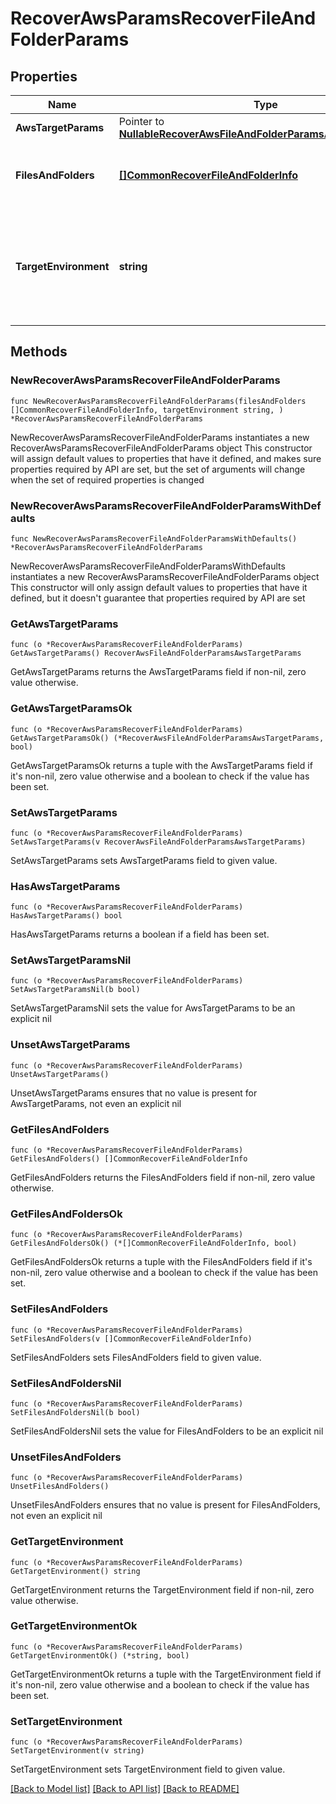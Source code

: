 # RecoverAwsParamsRecoverFileAndFolderParams

## Properties

Name | Type | Description | Notes
------------ | ------------- | ------------- | -------------
**AwsTargetParams** | Pointer to [**NullableRecoverAwsFileAndFolderParamsAwsTargetParams**](RecoverAwsFileAndFolderParamsAwsTargetParams.md) |  | [optional] 
**FilesAndFolders** | [**[]CommonRecoverFileAndFolderInfo**](CommonRecoverFileAndFolderInfo.md) | Specifies the info about the files and folders to be recovered. | 
**TargetEnvironment** | **string** | Specifies the environment of the recovery target. The corresponding params below must be filled out. | 

## Methods

### NewRecoverAwsParamsRecoverFileAndFolderParams

`func NewRecoverAwsParamsRecoverFileAndFolderParams(filesAndFolders []CommonRecoverFileAndFolderInfo, targetEnvironment string, ) *RecoverAwsParamsRecoverFileAndFolderParams`

NewRecoverAwsParamsRecoverFileAndFolderParams instantiates a new RecoverAwsParamsRecoverFileAndFolderParams object
This constructor will assign default values to properties that have it defined,
and makes sure properties required by API are set, but the set of arguments
will change when the set of required properties is changed

### NewRecoverAwsParamsRecoverFileAndFolderParamsWithDefaults

`func NewRecoverAwsParamsRecoverFileAndFolderParamsWithDefaults() *RecoverAwsParamsRecoverFileAndFolderParams`

NewRecoverAwsParamsRecoverFileAndFolderParamsWithDefaults instantiates a new RecoverAwsParamsRecoverFileAndFolderParams object
This constructor will only assign default values to properties that have it defined,
but it doesn't guarantee that properties required by API are set

### GetAwsTargetParams

`func (o *RecoverAwsParamsRecoverFileAndFolderParams) GetAwsTargetParams() RecoverAwsFileAndFolderParamsAwsTargetParams`

GetAwsTargetParams returns the AwsTargetParams field if non-nil, zero value otherwise.

### GetAwsTargetParamsOk

`func (o *RecoverAwsParamsRecoverFileAndFolderParams) GetAwsTargetParamsOk() (*RecoverAwsFileAndFolderParamsAwsTargetParams, bool)`

GetAwsTargetParamsOk returns a tuple with the AwsTargetParams field if it's non-nil, zero value otherwise
and a boolean to check if the value has been set.

### SetAwsTargetParams

`func (o *RecoverAwsParamsRecoverFileAndFolderParams) SetAwsTargetParams(v RecoverAwsFileAndFolderParamsAwsTargetParams)`

SetAwsTargetParams sets AwsTargetParams field to given value.

### HasAwsTargetParams

`func (o *RecoverAwsParamsRecoverFileAndFolderParams) HasAwsTargetParams() bool`

HasAwsTargetParams returns a boolean if a field has been set.

### SetAwsTargetParamsNil

`func (o *RecoverAwsParamsRecoverFileAndFolderParams) SetAwsTargetParamsNil(b bool)`

 SetAwsTargetParamsNil sets the value for AwsTargetParams to be an explicit nil

### UnsetAwsTargetParams
`func (o *RecoverAwsParamsRecoverFileAndFolderParams) UnsetAwsTargetParams()`

UnsetAwsTargetParams ensures that no value is present for AwsTargetParams, not even an explicit nil
### GetFilesAndFolders

`func (o *RecoverAwsParamsRecoverFileAndFolderParams) GetFilesAndFolders() []CommonRecoverFileAndFolderInfo`

GetFilesAndFolders returns the FilesAndFolders field if non-nil, zero value otherwise.

### GetFilesAndFoldersOk

`func (o *RecoverAwsParamsRecoverFileAndFolderParams) GetFilesAndFoldersOk() (*[]CommonRecoverFileAndFolderInfo, bool)`

GetFilesAndFoldersOk returns a tuple with the FilesAndFolders field if it's non-nil, zero value otherwise
and a boolean to check if the value has been set.

### SetFilesAndFolders

`func (o *RecoverAwsParamsRecoverFileAndFolderParams) SetFilesAndFolders(v []CommonRecoverFileAndFolderInfo)`

SetFilesAndFolders sets FilesAndFolders field to given value.


### SetFilesAndFoldersNil

`func (o *RecoverAwsParamsRecoverFileAndFolderParams) SetFilesAndFoldersNil(b bool)`

 SetFilesAndFoldersNil sets the value for FilesAndFolders to be an explicit nil

### UnsetFilesAndFolders
`func (o *RecoverAwsParamsRecoverFileAndFolderParams) UnsetFilesAndFolders()`

UnsetFilesAndFolders ensures that no value is present for FilesAndFolders, not even an explicit nil
### GetTargetEnvironment

`func (o *RecoverAwsParamsRecoverFileAndFolderParams) GetTargetEnvironment() string`

GetTargetEnvironment returns the TargetEnvironment field if non-nil, zero value otherwise.

### GetTargetEnvironmentOk

`func (o *RecoverAwsParamsRecoverFileAndFolderParams) GetTargetEnvironmentOk() (*string, bool)`

GetTargetEnvironmentOk returns a tuple with the TargetEnvironment field if it's non-nil, zero value otherwise
and a boolean to check if the value has been set.

### SetTargetEnvironment

`func (o *RecoverAwsParamsRecoverFileAndFolderParams) SetTargetEnvironment(v string)`

SetTargetEnvironment sets TargetEnvironment field to given value.



[[Back to Model list]](../README.md#documentation-for-models) [[Back to API list]](../README.md#documentation-for-api-endpoints) [[Back to README]](../README.md)


